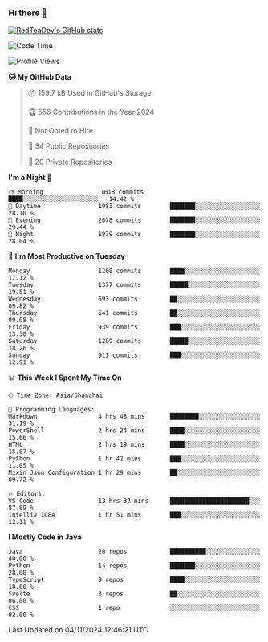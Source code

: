 ### Hi there 👋

<!--
**RedTeaDev/RedTeaDev** is a ✨ _special_ ✨ repository because its `README.md` (this file) appears on your GitHub profile.

Here are some ideas to get you started:

- 🔭 I’m currently working on ...
- 🌱 I’m currently learning ...
- 👯 I’m looking to collaborate on ...
- 🤔 I’m looking for help with ...
- 💬 Ask me about ...
- 📫 How to reach me: ...
- 😄 Pronouns: ...
- ⚡ Fun fact: ...
-->

<!--
[![wakatime](https://wakatime.com/badge/user/6b101ed0-04c0-4490-9283-eb61f2efff96.svg)](https://wakatime.com/@6b101ed0-04c0-4490-9283-eb61f2efff96)
!-->

[![RedTeaDev's GitHub stats](https://github-readme-stats.vercel.app/api?username=RedTeaDev\&include_all_commits=true)](https://github.com/anuraghazra/github-readme-stats)
<!--
[![willianrod's wakatime stats](https://github-readme-stats.vercel.app/api/wakatime?username=RedTeaDev)](https://github.com/anuraghazra/github-readme-stats)
!-->
<!--START_SECTION:waka-->
![Code Time](http://img.shields.io/badge/Code%20Time-2%2C686%20hrs%2036%20mins-blue)

![Profile Views](http://img.shields.io/badge/Profile%20Views-0-blue)

**🐱 My GitHub Data** 

> 📦 159.7 kB Used in GitHub's Storage 
 > 
> 🏆 556 Contributions in the Year 2024
 > 
> 🚫 Not Opted to Hire
 > 
> 📜 34 Public Repositories 
 > 
> 🔑 20 Private Repositories 
 > 
**I'm a Night 🦉** 

```text
🌞 Morning                1018 commits        ████░░░░░░░░░░░░░░░░░░░░░   14.42 % 
🌆 Daytime                1983 commits        ███████░░░░░░░░░░░░░░░░░░   28.10 % 
🌃 Evening                2078 commits        ███████░░░░░░░░░░░░░░░░░░   29.44 % 
🌙 Night                  1979 commits        ███████░░░░░░░░░░░░░░░░░░   28.04 % 
```
📅 **I'm Most Productive on Tuesday** 

```text
Monday                   1208 commits        ████░░░░░░░░░░░░░░░░░░░░░   17.12 % 
Tuesday                  1377 commits        █████░░░░░░░░░░░░░░░░░░░░   19.51 % 
Wednesday                693 commits         ██░░░░░░░░░░░░░░░░░░░░░░░   09.82 % 
Thursday                 641 commits         ██░░░░░░░░░░░░░░░░░░░░░░░   09.08 % 
Friday                   939 commits         ███░░░░░░░░░░░░░░░░░░░░░░   13.30 % 
Saturday                 1289 commits        █████░░░░░░░░░░░░░░░░░░░░   18.26 % 
Sunday                   911 commits         ███░░░░░░░░░░░░░░░░░░░░░░   12.91 % 
```


📊 **This Week I Spent My Time On** 

```text
🕑︎ Time Zone: Asia/Shanghai

💬 Programming Languages: 
Markdown                 4 hrs 48 mins       ████████░░░░░░░░░░░░░░░░░   31.19 % 
PowerShell               2 hrs 24 mins       ████░░░░░░░░░░░░░░░░░░░░░   15.66 % 
HTML                     2 hrs 19 mins       ████░░░░░░░░░░░░░░░░░░░░░   15.07 % 
Python                   1 hr 42 mins        ███░░░░░░░░░░░░░░░░░░░░░░   11.05 % 
Mixin Json Configuration 1 hr 29 mins        ██░░░░░░░░░░░░░░░░░░░░░░░   09.72 % 

🔥 Editors: 
VS Code                  13 hrs 32 mins      ██████████████████████░░░   87.89 % 
IntelliJ IDEA            1 hr 51 mins        ███░░░░░░░░░░░░░░░░░░░░░░   12.11 % 
```

**I Mostly Code in Java** 

```text
Java                     20 repos            ██████████░░░░░░░░░░░░░░░   40.00 % 
Python                   14 repos            ███████░░░░░░░░░░░░░░░░░░   28.00 % 
TypeScript               9 repos             ████░░░░░░░░░░░░░░░░░░░░░   18.00 % 
Svelte                   3 repos             ██░░░░░░░░░░░░░░░░░░░░░░░   06.00 % 
CSS                      1 repo              ░░░░░░░░░░░░░░░░░░░░░░░░░   02.00 % 
```




 Last Updated on 04/11/2024 12:46:21 UTC
<!--END_SECTION:waka-->


